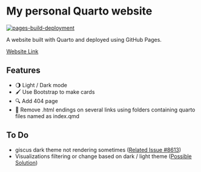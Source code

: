 # My personal Quarto website

[![pages-build-deployment](https://github.com/stesiam/stesiam.github.io/actions/workflows/pages/pages-build-deployment/badge.svg?branch=gh-pages)](https://github.com/stesiam/stesiam.github.io/actions/workflows/pages/pages-build-deployment)

A website built with Quarto and deployed using GitHub Pages.

[Website Link](https://stesiam.com)

## Features

- 🌖 Light / Dark mode
- 🖌️️ Use Bootstrap to make cards
- 🔍 Add 404 page
- 📎 Remove .html endings on several links using folders containing quarto files named as index.qmd


## To Do

- giscus dark theme not rendering sometimes  ([Related Issue #8613](https://github.com/quarto-dev/quarto-cli/issues/8613))
- Visualizations filtering or change based on dark / light theme ([Possible Solution](https://mickael.canouil.fr/posts/2023-05-30-quarto-light-dark/))
